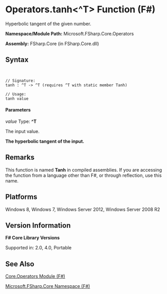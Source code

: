# Operators.tanh<^T> Function (F#)

Hyperbolic tangent of the given number.

**Namespace/Module Path:** Microsoft.FSharp.Core.Operators

**Assembly:** FSharp.Core (in FSharp.Core.dll)


## Syntax


```


// Signature:
tanh : ^T -> ^T (requires ^T with static member Tanh)

// Usage:
tanh value

```



#### Parameters
*value*
Type: **^T**


The input value.



**The hyperbolic tangent of the input.**
## Remarks
This function is named **Tanh** in compiled assemblies. If you are accessing the function from a language other than F#, or through reflection, use this name.


## Platforms
Windows 8, Windows 7, Windows Server 2012, Windows Server 2008 R2


## Version Information
**F# Core Library Versions**

Supported in: 2.0, 4.0, Portable




## See Also
[Core.Operators Module &#40;F&#35;&#41;](Core.Operators-Module-%5BFSharp%5D.md)

[Microsoft.FSharp.Core Namespace &#40;F&#35;&#41;](Microsoft.FSharp.Core-Namespace-%5BFSharp%5D.md)

